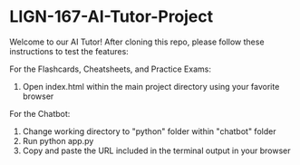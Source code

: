 # LIGN-167-AI-Tutor-Project

Welcome to our AI Tutor!
After cloning this repo, please follow these instructions to test the features:

For the Flashcards, Cheatsheets, and Practice Exams:
1. Open index.html within the main project directory using your favorite browser

For the Chatbot:
1. Change working directory to "python" folder within "chatbot" folder
2. Run python app.py
3. Copy and paste the URL included in the terminal output in your browser
